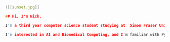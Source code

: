 
```c

![[sunset.jpg]]

## Hi, I'm Nick. 

I'm a third year computer science student studying at  Simon Fraser University. I'm currently a co-op student at BC Cancer!

I'm interested in AI and Biomedical Computing, and I'm familiar with Python, C++, GoLang, and Javascript.

```

<!--
**pnotato/pnotato** is a ✨ _special_ ✨ repository because its `README.md` (this file) appears on your GitHub profile.

Here are some ideas to get you started:

- 🔭 I’m currently working on ...
- 🌱 I’m currently learning ...
- 👯 I’m looking to collaborate on ...
- 🤔 I’m looking for help with ...
- 💬 Ask me about ...
- 📫 How to reach me: ...
- 😄 Pronouns: ...
- ⚡ Fun fact: ...
-->
